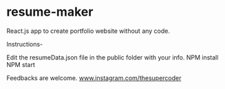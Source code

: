 # resume-maker
React.js app to create portfolio website without any code.

Instructions-

Edit the resumeData.json file in the public folder with your info.
NPM install
NPM start


Feedbacks are welcome.
www.instagram.com/thesupercoder
